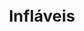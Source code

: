 ---
template: ToyIndex
title: Infláveis
subtitle: ''
featuredImage: 'https://ucarecdn.com/83a3c73d-f234-4086-9fad-cee3a9626230/'
---